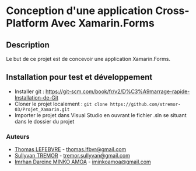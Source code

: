 # Conception d'une application Cross-Platform Avec Xamarin.Forms

## Description

Le but de ce projet est de concevoir une application Xamarin.Forms.

## Installation pour test et développement

- Installer git : https://git-scm.com/book/fr/v2/D%C3%A9marrage-rapide-Installation-de-Git
- Cloner le projet localement : ```git clone https://github.com/stremor-03/Projet_Xamarin.git```
- Importer le projet dans Visual Studio en ouvrant le fichier .sln se situant dans le dossier du projet

### Auteurs

* [Thomas LEFEBVRE](https://github.com/code-thomasl) - <thomas.lfbvr@gmail.com>
* [Sullyvan TREMOR](https://github.com/stremor-03) - <tremor.sullyvan@gmail.com>
* [Imrhan Dareine MINKO AMOA](https://github.com/maiddima) - <iminkoamoa@gmail.com>
  

